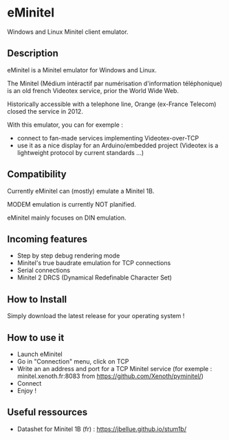 # eMinitel
Windows and Linux Minitel client emulator.
## Description
eMinitel is a Minitel emulator for Windows and Linux.

The Minitel (Médium intéractif par numérisation d'information téléphonique) is an old french Videotex service, prior the World Wide Web.

Historically accessible with a telephone line, Orange (ex-France Telecom) closed the service in 2012.

With this emulator, you can for exemple : 
- connect to fan-made services implementing Videotex-over-TCP
- use it as a nice display for an Arduino/embedded project (Videotex is a lightweight protocol by current standards ...)
## Compatibility
Currently eMinitel can (mostly) emulate a Minitel 1B.

MODEM emulation is currently NOT planified.

eMinitel mainly focuses on DIN emulation.
## Incoming features
- Step by step debug rendering mode
- Minitel's true baudrate emulation for TCP connections
- Serial connections
- Minitel 2 DRCS (Dynamical Redefinable Character Set)
## How to Install
Simply download the latest release for your operating system !
## How to use it
- Launch eMinitel
- Go in "Connection" menu, click on TCP
- Write an an address and port for a TCP Minitel service (for exemple : minitel.xenoth.fr:8083 from https://github.com/Xenoth/pyminitel/)
- Connect
- Enjoy !
## Useful ressources
- Datashet for Minitel 1B (fr) : https://jbellue.github.io/stum1b/
